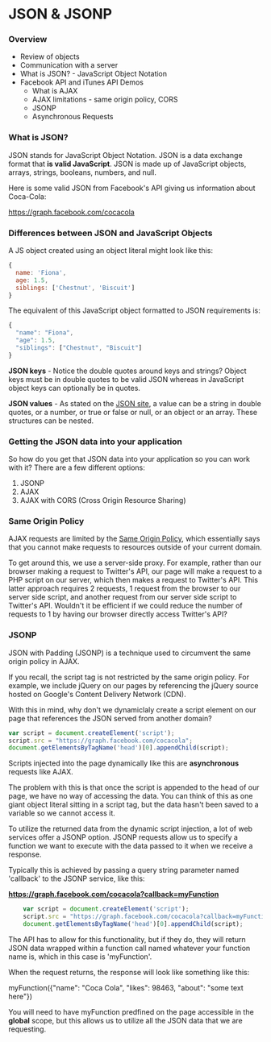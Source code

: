 JSON & JSONP
============

### Overview

* Review of objects
* Communication with a server
* What is JSON? - JavaScript Object Notation
* Facebook API and iTunes API Demos
	* What is AJAX
	* AJAX limitations - same origin policy, CORS
	* JSONP
	* Asynchronous Requests

### What is JSON?

JSON stands for JavaScript Object Notation. JSON is a data exchange format that __is valid JavaScript__. JSON is made up of JavaScript objects, arrays, strings, booleans, numbers, and null.

Here is some valid JSON from Facebook's API giving us information about Coca-Cola:

https://graph.facebook.com/cocacola

### Differences between JSON and JavaScript Objects

A JS object created using an object literal might look like this:

```js
{
  name: 'Fiona',
  age: 1.5,
  siblings: ['Chestnut', 'Biscuit']
}
```

The equivalent of this JavaScript object formatted to JSON requirements is:

```js
{
  "name": "Fiona",
  "age": 1.5,
  "siblings": ["Chestnut", "Biscuit"]
}
```

__JSON keys__ - Notice the double quotes around keys and strings? Object keys must be in double quotes to be valid JSON whereas in JavaScript object keys can optionally be in quotes.

__JSON values__ - As stated on the [JSON site](http://www.json.org/), a value can be a string in double quotes, or a number, or true or false or null, or an object or an array. These structures can be nested.

### Getting the JSON data into your application

So how do you get that JSON data into your application so you can work with it? There are a few different options:

1. JSONP
2. AJAX
3. AJAX with CORS (Cross Origin Resource Sharing)

### Same Origin Policy

AJAX requests are limited by the [Same Origin Policy](http://en.wikipedia.org/wiki/Same_origin_policy), which essentially says that you cannot make requests to resources outside of your current domain.

To get around this, we use a server-side proxy. For example, rather than our browser making a request to Twitter's API, our page will make a request to a PHP script on our server, which then makes a request to Twitter's API. This latter approach requires 2 requests, 1 request from the browser to our server side script, and another request from our server side script to Twitter's API. Wouldn't it be efficient if we could reduce the number of requests to 1 by having our browser directly access Twitter's API?

### JSONP

JSON with Padding (JSONP) is a technique used to circumvent the same origin policy in AJAX.

If you recall, the script tag is not restricted by the same origin policy. For example, we include jQuery on our pages by referencing the jQuery source hosted on Google's Content Delivery Network (CDN).

With this in mind, why don't we dynamiclaly create a script element on our page that references the JSON served from another domain?


```js
var script = document.createElement('script');
script.src = "https://graph.facebook.com/cocacola";
document.getElementsByTagName('head')[0].appendChild(script);
``` 

Scripts injected into the page dynamically like this are __asynchronous__ requests like AJAX.

The problem with this is that once the script is appended to the head of our page, we have no way of accessing the data. You can think of this as one giant object literal sitting in a script tag, but the data hasn't been saved to a variable so we cannot access it.

To utilize the returned data from the dynamic script injection, a lot of web services offer a JSONP option. JSONP requests allow us to specify a function we want to execute with the data passed to it when we receive a response.

Typically this is achieved by passing a query string parameter named 'callback' to the JSONP service, like this:

__https://graph.facebook.com/cocacola?callback=myFunction__

```js
	var script = document.createElement('script');
	script.src = "https://graph.facebook.com/cocacola?callback=myFunction";
	document.getElementsByTagName('head')[0].appendChild(script);
``` 

The API has to allow for this functionality, but if they do, they will return JSON data wrapped within a function call named whatever your function name is, which in this case is 'myFunction'.

When the request returns, the response will look like something like this:

myFunction({"name": "Coca Cola", "likes": 98463, "about": "some text here"})

You will need to have myFunction predfined on the page accessible in the __global__ scope, but this allows us to utilize all the JSON data that we are requesting.





